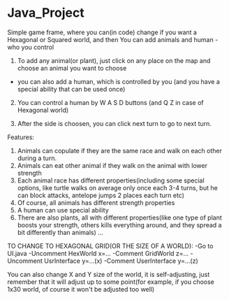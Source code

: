# Java_Project
Simple game frame, where you can(in code) change if you want a Hexagonal or Squared world, and then You can add animals and human - who you control

1. To add any animal(or plant), just click on any place on the map and choose an animal you want to choose
* you can also add a human, which is controlled by you (and you have a special ability that can be 
used once)

2. You can control a human by W A S D buttons (and Q Z in case of Hexagonal world)

3. After the side is choosen, you can click next turn to go to next turn.

Features:
1. Animals can copulate if they are the same race and walk on each other during a turn.
2. Animals can eat other animal if they walk on the animal with lower strength
3. Each animal race has different properties(including some special options, like turtle walks on
average only once each 3-4 turns, but he can block attacks, antelope jumps 2 places each turn etc)
4. Of course, all animals has different strength properties
5. A human can use special ability
6. There are also plants, all with different properties(like one type of plant boosts your strength,
others kills everything around, and they spread a bit differently than animals)
...


TO CHANGE TO HEXAGONAL GRID(OR THE SIZE OF A WORLD):
-Go to UI.java
-Uncomment HexWorld x=...
-Comment GridWorld z=...
-Uncomment UsrInterface y=...(x)
-Comment UserInterface y=...(z)

You can also change X and Y size of the world, it is self-adjusting, just remember that it will adjust up
to some point(for example, if you choose 1x30 world, of course it won't be adjusted too well)
